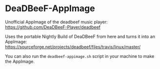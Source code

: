 # DeaDBeeF-AppImage
Unofficial AppImage of the deadbeef music player: https://github.com/DeaDBeeF-Player/deadbeef

Uses the portable Nightly Build of DeaDBeeF from here and turns it into an AppImage: https://sourceforge.net/projects/deadbeef/files/travis/linux/master/

You can also run the `deadbeef-appimage.sh` script in your machine to make the AppImage.

